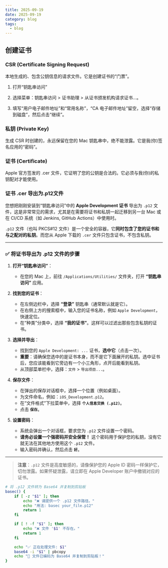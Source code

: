 ```yaml
---
title: 2025-09-19
date: 2025-09-19
category: blog
tags:
  - blog
---
```


## 创建证书

### CSR (Certificate Signing Request)

本地生成的、包含公钥信息的请求文件。它是创建证书的“门票”。

1. 打开“钥匙串访问”

2. 选择菜单：钥匙串访问 > 证书助理 > 从证书颁发机构请求证书...。

3. 填写“用户电子邮件地址”和“常用名称”，“CA 电子邮件地址”留空，选择“存储到磁盘”，然后点击“继续”。

### 私钥 (Private Key)

生成 CSR 时创建的，永远保留在您的 Mac 钥匙串中，绝不能泄露。它是我(你)签名应用的“密码”。

### 证书 (Certificate)

Apple 官方签发的 .cer 文件，它证明了您的公钥是合法的。它必须与我(你)的私钥配对才能使用。

### 证书 .cer 导出为.p12文件

您想把刚刚安装到“钥匙串访问”中的 **Apple Development 证书** 导出为 `.p12` 文件，这是非常常见的需求，尤其是在需要将证书和私钥一起迁移到另一台 Mac 或在 CI/CD 系统（如 Jenkins, GitHub Actions）中使用时。

`.p12` 文件（也叫 PKCS#12 文件）是一个安全的容器，它**同时包含了您的证书和与之配对的私钥**。而您从 Apple 下载的 `.cer` 文件只包含证书，不包含私钥。

---

### ✅ 将证书导出为 .p12 文件的步骤

1. **打开“钥匙串访问”**：

   - 在您的 Mac 上，前往 `/Applications/Utilities/` 文件夹，打开 **“钥匙串访问”** 应用。

2. **找到您的证书**：

   - 在左侧边栏中，选择 **“登录”** 钥匙串（通常默认就是它）。
   - 在右侧上方的搜索框中，输入您的证书名称，例如 `Apple Development`，快速定位。
   - 在“种类”分类中，选择 **“我的证书”**。这样可以过滤出那些包含私钥的证书。

3. **选择并导出**：

   - 找到您的 `Apple Development: ...` 证书，**选中它**（点击一次）。
   - **重要**：请确保您选中的是证书本身，而不是它下面展开的私钥。选中证书后，您应该能看到它旁边有一个小三角形，点开后能看到私钥。
   - 从顶部菜单栏中，选择：`文件` > `导出项目...`。

4. **保存文件**：

   - 在弹出的保存对话框中，选择一个位置（例如桌面）。
   - 为文件命名，例如：`iOS_Development.p12`。
   - 在“文件格式”下拉菜单中，选择 **`个人信息交换 (.p12)`**。
   - 点击 **`保存`**。

5. **设置密码**：
   - 系统会弹出一个对话框，要求您为 `.p12` 文件设置一个密码。
   - **请务必设置一个强密码并安全保管！** 这个密码用于保护您的私钥，没有它就无法在其他地方使用这个 `.p12` 文件。
   - 输入密码并确认，然后点击 **`好`**。

---

> **注意**：`.p12` 文件是高度敏感的，请像保护您的 Apple ID 密码一样保护它，切勿泄露。如果怀疑泄露，请立即在 Apple Developer 账户中撤销对应的证书。

```sh
# 将 .p12 文件转为 Base64 并复制到剪贴板
basec() {
    if [ -z "$1" ]; then
        echo "❌ 请提供一个 .p12 文件路径。"
        echo "用法: basec your_file.p12"
        return 1
    fi

    if [ ! -f "$1" ]; then
        echo "❌ 文件 '$1' 不存在。"
        return 1
    fi

    echo "✅ 正在处理文件: $1"
    base64 -i "$1" | pbcopy
    echo "🎉 文件已编码为 Base64 并复制到剪贴板！"
}

```
